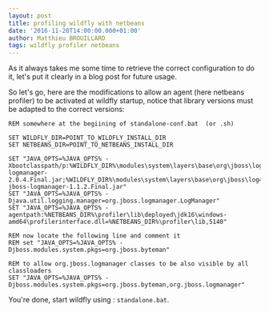 ```yaml
---
layout: post
title: profiling wildfly with netbeans
date: '2016-11-20T14:00:00.000+01:00'
author: Matthieu BROUILLARD
tags: wildfly profiler netbeans
---
```


As it always takes me some time to retrieve the correct configuration to do it, let's put it clearly in a blog post for future usage.

So let's go, here are the modifications to allow an agent (here netbeans profiler) to be activated at wildfly startup, notice that library versions must be adapted to the correct versions:

```
REM somewhere at the begiining of standalone-conf.bat  (or .sh)

SET WILDFLY_DIR=POINT_TO_WILDFLY_INSTALL_DIR
SET NETBEANS_DIR=POINT_TO_NETBEANS_INSTALL_DIR

SET "JAVA_OPTS=%JAVA_OPTS% -Xbootclasspath/p:%WILDFLY_DIR%\modules\system\layers\base\org\jboss\logmanager\main\jboss-logmanager-2.0.4.Final.jar;%WILDFLY_DIR%\modules\system\layers\base\org\jboss\log4j\logmanager\main\log4j-jboss-logmanager-1.1.2.Final.jar"
SET "JAVA_OPTS=%JAVA_OPTS% -Djava.util.logging.manager=org.jboss.logmanager.LogManager"
SET "JAVA_OPTS=%JAVA_OPTS% -agentpath:%NETBEANS_DIR%\profiler\lib\deployed\jdk16\windows-amd64\profilerinterface.dll=%NETBEANS_DIR%\profiler\lib,5140"

REM now locate the following line and comment it
REM set "JAVA_OPTS=%JAVA_OPTS% -Djboss.modules.system.pkgs=org.jboss.byteman"

REM to allow org.jboss.logmanager classes to be also visible by all classloaders
SET "JAVA_OPTS=%JAVA_OPTS% -Djboss.modules.system.pkgs=org.jboss.byteman,org.jboss.logmanager"
```

You're done, start wildfly using : `standalone.bat`.